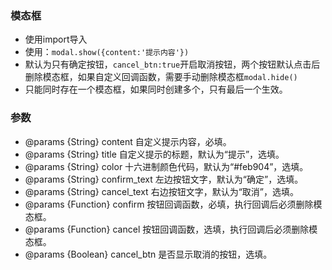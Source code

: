 ### 模态框
- 使用import导入
- 使用：```modal.show({content:'提示内容'})```
- 默认为只有确定按钮，```cancel_btn:true```开启取消按钮，两个按钮默认点击后删除模态框，如果自定义回调函数，需要手动删除模态框```modal.hide()```
- 只能同时存在一个模态框，如果同时创建多个，只有最后一个生效。

### 参数
- @params {String} content 自定义提示内容，必填。
- @params {String} title 自定义提示的标题，默认为“提示”，选填。
- @params {String} color 十六进制颜色代码，默认为“#feb904”，选填。
- @params {String} confirm_text 左边按钮文字，默认为“确定”，选填。
- @params {String} cancel_text 右边按钮文字，默认为“取消”，选填。
- @params {Function} confirm 按钮回调函数，必填，执行回调后必须删除模态框。
- @params {Function} cancel 按钮回调函数，选填，执行回调后必须删除模态框。
- @params {Boolean} cancel_btn 是否显示取消的按钮，选填。